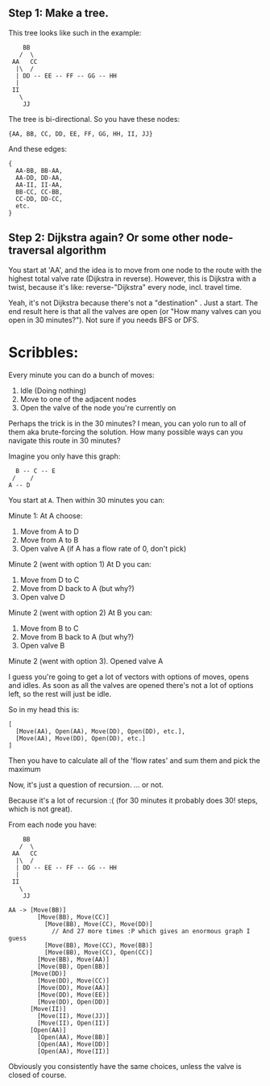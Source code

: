 ## Step 1: Make a tree.

This tree looks like such in the example:

```
    BB
   /  \
 AA   CC
  |\  /
  | DD -- EE -- FF -- GG -- HH
  |
 II
   \
    JJ
```

The tree is bi-directional. So you have these nodes:

```
{AA, BB, CC, DD, EE, FF, GG, HH, II, JJ}
```

And these edges:

```
{
  AA-BB, BB-AA,
  AA-DD, DD-AA,
  AA-II, II-AA,
  BB-CC, CC-BB,
  CC-DD, DD-CC,
  etc.
}
```

## Step 2: Dijkstra again? Or some other node-traversal algorithm
You start at 'AA', and the idea is to move from one node to the route with
the highest total valve rate (Dijkstra in reverse). However, this is Dijkstra
with a twist, because it's like: reverse-"Dijkstra" every node, incl. travel
time.

Yeah, it's not Dijkstra because there's not a "destination" . Just a start.
The end result here is that all the valves are open (or "How many valves can
you open in 30 minutes?"). Not sure if you needs BFS or DFS.

# Scribbles:

Every minute you can do a bunch of moves:

1. Idle (Doing nothing)
2. Move to one of the adjacent nodes
3. Open the valve of the node you're currently on

Perhaps the trick is in the 30 minutes? I mean, you can yolo run to all of them aka brute-forcing the solution.
How many possible ways can you navigate this route in 30 minutes?

Imagine you only have this graph:

```
  B -- C -- E
 /    /
A -- D
```

You start at `A`. Then within 30 minutes you can:

Minute 1:
At A choose:
1. Move from A to D
2. Move from A to B
3. Open valve A (if A has a flow rate of 0, don't pick)

Minute 2 (went with option 1)
At D you can:
1. Move from D to C
2. Move from D back to A (but why?)
3. Open valve D

Minute 2 (went with option 2)
At B you can:
1. Move from B to C
2. Move from B back to A (but why?)
3. Open valve B

Minute 2 (went with option 3).
Opened valve A

I guess you're going to get a lot of vectors with options of moves, opens and idles. As soon as all the valves are opened there's not a lot of options left, so the rest will just be idle.

So in my head this is:

```
[
  [Move(AA), Open(AA), Move(DD), Open(DD), etc.],
  [Move(AA), Move(DD), Open(DD), etc.]
]
```

Then you have to calculate all of the 'flow rates' and sum them and pick
the maximum

Now, it's just a question of recursion. ... or not.

Because it's a lot of recursion :( (for 30 minutes it probably does 30! steps, which is not great).

From each node you have:


```
    BB
   /  \
 AA   CC
  |\  /
  | DD -- EE -- FF -- GG -- HH
  |
 II
   \
    JJ
```

```
AA -> [Move(BB)]
        [Move(BB), Move(CC)]
          [Move(BB), Move(CC), Move(DD)]
            // And 27 more times :P which gives an enormous graph I guess
          [Move(BB), Move(CC), Move(BB)]
          [Move(BB), Move(CC), Open(CC)]
        [Move(BB), Move(AA)]
        [Move(BB), Open(BB)]
      [Move(DD)]
        [Move(DD), Move(CC)]
        [Move(DD), Move(AA)]
        [Move(DD), Move(EE)]
        [Move(DD), Open(DD)]
      [Move(II)]
        [Move(II), Move(JJ)]
        [Move(II), Open(II)]
      [Open(AA)]
        [Open(AA), Move(BB)]
        [Open(AA), Move(DD)]
        [Open(AA), Move(II)]
```

Obviously you consistently have the same choices, unless the valve is closed of course.
